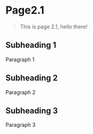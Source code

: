 # Page2.1

> This is page 2.1, hello there!

## Subheading 1

Paragraph 1

## Subheading 2

Paragraph 2

## Subheading 3

Paragraph 3
